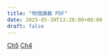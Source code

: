 ```yaml
---
title: "物理講義 PDF"
date: 2025-05-30T13:20:00+08:00
draft: false
---
```


[Ch5](https://github.com/itsxiaobai/itsxiaobai.github.io/raw/refs/heads/main/content/assets/ch4.pdf)
[Ch4](https://github.com/itsxiaobai/itsxiaobai.github.io/raw/refs/heads/main/content/assets/ch5.pdf)
